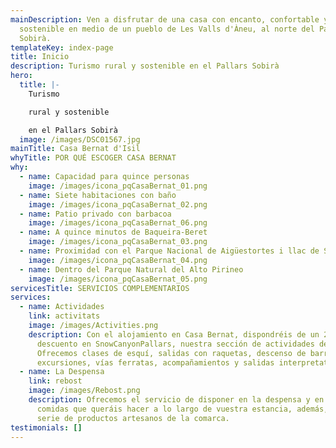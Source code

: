 ```yaml
---
mainDescription: Ven a disfrutar de una casa con encanto, confortable y
  sostenible en medio de un pueblo de Les Valls d'Àneu, al norte del Pallars
  Sobirà.
templateKey: index-page
title: Inicio
description: Turismo rural y sostenible en el Pallars Sobirà
hero:
  title: |-
    Turismo

    rural y sostenible

    en el Pallars Sobirà
  image: /images/DSC01567.jpg
mainTitle: Casa Bernat d'Isil
whyTitle: POR QUÉ ESCOGER CASA BERNAT
why:
  - name: Capacidad para quince personas
    image: /images/icona_pqCasaBernat_01.png
  - name: Siete habitaciones con baño
    image: /images/icona_pqCasaBernat_02.png
  - name: Patio privado con barbacoa
    image: /images/icona_pqCasaBernat_06.png
  - name: A quince minutos de Baqueira-Beret
    image: /images/icona_pqCasaBernat_03.png
  - name: Proximidad con el Parque Nacional de Aigüestortes i llac de Sant Maurici
    image: /images/icona_pqCasaBernat_04.png
  - name: Dentro del Parque Natural del Alto Pirineo
    image: /images/icona_pqCasaBernat_05.png
servicesTitle: SERVICIOS COMPLEMENTARIOS
services:
  - name: Actividades
    link: activitats
    image: /images/Activities.png
    description: Con el alojamiento en Casa Bernat, dispondréis de un 20% de
      descuento en SnowCanyonPallars, nuestra sección de actividades deportivas.
      Ofrecemos clases de esquí, salidas con raquetas, descenso de barrancos,
      excursiones, vías ferratas, acompañamientos y salidas interpretativas.
  - name: La Despensa
    link: rebost
    image: /images/Rebost.png
    description: Ofrecemos el servicio de disponer en la despensa y en la nevera las
      comidas que queráis hacer a lo largo de vuestra estancia, además, de una
      serie de productos artesanos de la comarca.
testimonials: []
---
```

